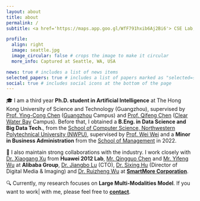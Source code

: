 ```yaml
---
layout: about
title: about
permalink: /
subtitle: <a href='https://maps.app.goo.gl/WfF791hxib6Aj2Bi6'> CSE Lab, Academic Building, HKUST, New Territories, Hong Kong </a>

profile:
  align: right
  image: seattle.jpg
  image_circular: false # crops the image to make it circular
  more_info: Captured at Seattle, WA, USA

news: true # includes a list of news items
selected_papers: true # includes a list of papers marked as "selected={true}"
social: true # includes social icons at the bottom of the page
---
```


🎓 I am a third year __Ph.D. student in Artificial Intelligence__ at The Hong Kong University of Science and Technology (Guangzhou), supervised by [Prof. Ying-Cong Chen](https://www.yingcong.me/) ([Guangzhou](https://hkust-gz.edu.cn/) Campus) and [Prof. Qifeng Chen](https://cqf.io/) ([Clear Water Bay](https://ust.hk/) Campus). Before that, I obtained a __B.Eng. in Data Science and Big Data Tech.__, from the [School of Computer Science, Northwestern Polytechnical University (NWPU)](https://jsj.nwpu.edu.cn/), supervised by [Prof. Wei Wei](https://teacher.nwpu.edu.cn/weiwei.html) and a __Minor in Business Administration__ from the [School of Management](https://som.nwpu.edu.cn/) in 2022.

💼 I also maintain strong collaborations with the industry. I work closely with [Dr. Xiaogang Xu](https://xuxiaogang.com/) from __Huawei 2012 Lab__, [Mr. Qingguo Chen](https://scholar.google.com/citations?hl=en&user=GlqRHLcAAAAJ&view_op=list_works&sortby=pubdate) and [Mr. Yifeng Wu]() at __Alibaba Group__, [Dr. Jiangbo Lu](https://sites.google.com/site/jiangbolu/) (CTO), [Dr. Sixing Hu](https://david-husx.github.io/) (Director of Digital Media & Imaging) and [Dr. Ruizheng Wu](https://scholar.google.com/citations?user=OOagpAcAAAAJ&hl=en) at [__SmartMore Corporation__](https://global.smartmore.com/).

🔍 Currently, my research focuses on __Large Multi-Modalities Model__. If you want to work| with me, please feel free to [**contact**](mailto:jtang092@connect.hkust-gz.edu.cn).
